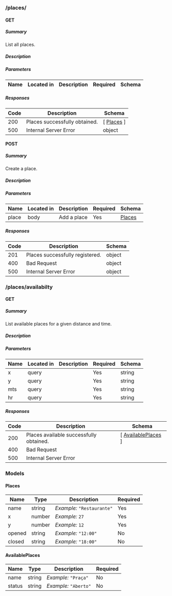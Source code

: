 ### /places/

#### GET
##### Summary

List all places.

##### Description

##### Parameters

| Name | Located in | Description | Required | Schema |
| ---- | ---------- | ----------- | -------- | ---- |

##### Responses

| Code | Description | Schema |
| ---- | ----------- | ------ |
| 200 | Places successfully obtained. | [ [Places](#places) ] |
| 500 | Internal Server Error | object |

#### POST
##### Summary

Create a place.

##### Description

##### Parameters

| Name | Located in | Description | Required | Schema |
| ---- | ---------- | ----------- | -------- | ---- |
| place | body | Add a place | Yes | [Places](#places) |

##### Responses

| Code | Description | Schema |
| ---- | ----------- | ------ |
| 201 | Places successfully registered. | object |
| 400 | Bad Request | object |
| 500 | Internal Server Error | object |

### /places/availabilty

#### GET
##### Summary

List available places for a given distance and time.

##### Description

##### Parameters

| Name | Located in | Description | Required | Schema |
| ---- | ---------- | ----------- | -------- | ---- |
| x | query |  | Yes | string |
| y | query |  | Yes | string |
| mts | query |  | Yes | string |
| hr | query |  | Yes | string |

##### Responses

| Code | Description | Schema |
| ---- | ----------- | ------ |
| 200 | Places available successfully obtained. | [ [AvailablePlaces](#availableplaces) ] |
| 400 | Bad Request |  |
| 500 | Internal Server Error |  |

### Models

#### Places

| Name | Type | Description | Required |
| ---- | ---- | ----------- | -------- |
| name | string | _Example:_ `"Restaurante"` | Yes |
| x | number | _Example:_ `27` | Yes |
| y | number | _Example:_ `12` | Yes |
| opened | string | _Example:_ `"12:00"` | No |
| closed | string | _Example:_ `"18:00"` | No |

#### AvailablePlaces

| Name | Type | Description | Required |
| ---- | ---- | ----------- | -------- |
| name | string | _Example:_ `"Praça"` | No |
| status | string | _Example:_ `"Aberto"` | No |

